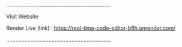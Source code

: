 .....................................................................

Visit Website 

Render Live (link) : https://real-time-code-editor-bflh.onrender.com/

.....................................................................
